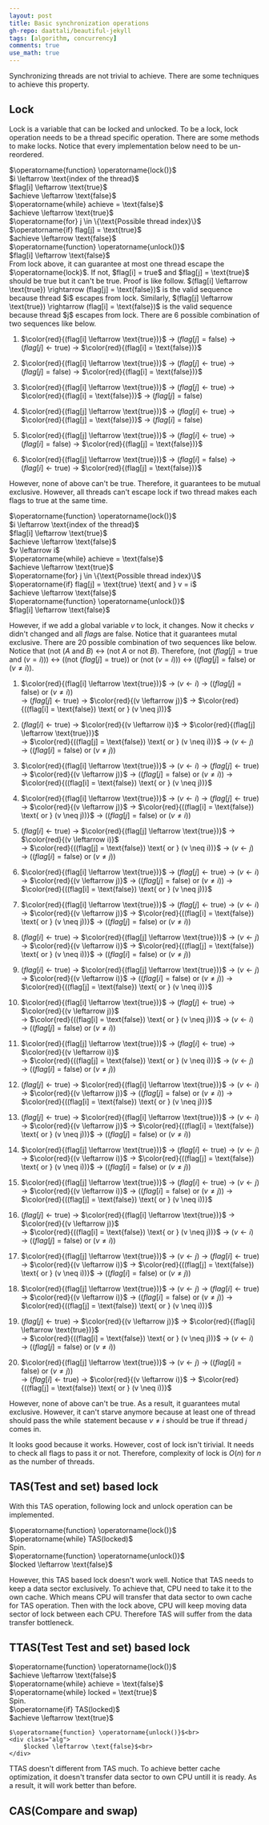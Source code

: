 ```yaml
---
layout: post
title: Basic synchronization operations
gh-repo: daattali/beautiful-jekyll
tags: [algorithm, concurrency]
comments: true
use_math: true
---
```


Synchronizing threads are not trivial to achieve.
There are some techniques to achieve this property.

## Lock
Lock is a variable that can be locked and unlocked.
To be a lock, lock operation needs to be a thread specific operation.
There are some methods to make locks.
Notice that every implementation below need to be un-reordered.

<div class="alg">
    $\operatorname{function} \operatorname{lock()}$<br>
    <div class="alg">
        $i \leftarrow \text{index of the thread}$<br>
        $flag[i] \leftarrow \text{true}$<br>
        $achieve \leftarrow \text{false}$<br>
        $\operatorname{while} achieve = \text{false}$<br>
        <div class="alg">
            $achieve \leftarrow \text{true}$<br>
            $\operatorname{for} j \in \{\text{Possible thread index}\}$<br>
            <div class="alg">
                $\operatorname{if} flag[j] = \text{true}$
                <div class="alg">
                    $achieve \leftarrow \text{false}$
                </div>
            </div>
        </div>
    </div>
    $\operatorname{function} \operatorname{unlock()}$<br>
    <div class="alg">
        $flag[i] \leftarrow \text{false}$<br>
    </div>
</div>
From lock above, it can guarantee at most one thread escape the $\operatorname{lock}$.
If not, $flag[i] = true$ and $flag[j] = \text{true}$ should be true but it can't be true.
Proof is like follow.
$(flag[i] \leftarrow \text{true}) \rightarrow (flag[j] = \text{false})$ is the valid sequence because thread $i$ escapes from lock.
Similarly, $(flag[j] \leftarrow \text{true}) \rightarrow (flag[i] = \text{false})$ is the valid sequence because thread $j$ escapes from lock.
There are 6 possible combination of two sequences like below.

1. $\color{red}{(flag[i] \leftarrow \text{true})}$ $\rightarrow$ 
$(flag[j] = \text{false})$ $\rightarrow$ 
$(flag[j] \leftarrow \text{true})$ $\rightarrow$ 
$\color{red}{(flag[i] = \text{false})}$

2. $\color{red}{(flag[i] \leftarrow \text{true})}$ $\rightarrow$ 
$(flag[j] \leftarrow \text{true})$ $\rightarrow$ 
$(flag[j] = \text{false})$ $\rightarrow$ 
$\color{red}{(flag[i] = \text{false})}$

3. $\color{red}{(flag[i] \leftarrow \text{true})}$ $\rightarrow$
$(flag[j] \leftarrow \text{true})$ $\rightarrow$ 
$\color{red}{(flag[i] = \text{false})}$ $\rightarrow$ 
$(flag[j] = \text{false})$

4. $\color{red}{(flag[j] \leftarrow \text{true})}$ $\rightarrow$ 
$(flag[i] \leftarrow \text{true})$ $\rightarrow$ 
$\color{red}{(flag[j] = \text{false})}$ $\rightarrow$ 
$(flag[i] = \text{false})$

5. $\color{red}{(flag[j] \leftarrow \text{true})}$ $\rightarrow$ 
$(flag[i] \leftarrow \text{true})$ $\rightarrow$ 
$(flag[i] = \text{false})$ $\rightarrow$ 
$\color{red}{(flag[j] = \text{false})}$

6. $\color{red}{(flag[j] \leftarrow \text{true})}$ $\rightarrow$ 
$(flag[i] = \text{false})$ $\rightarrow$ 
$(flag[i] \leftarrow \text{true})$ $\rightarrow$ 
$\color{red}{(flag[j] = \text{false})}$

However, none of above can't be true.
Therefore, it guarantees to be mutual exclusive.
However, all threads can't escape lock if two thread makes each flags to $\text{true}$ at the same time.

<div class="alg">
    $\operatorname{function} \operatorname{lock()}$<br>
    <div class="alg">
        $i \leftarrow \text{index of the thread}$<br>
        $flag[i] \leftarrow \text{true}$<br>
        $achieve \leftarrow \text{false}$<br>
        $v \leftarrow i$<br>
        $\operatorname{while} achieve = \text{false}$<br>
        <div class="alg">
            $achieve \leftarrow \text{true}$<br>
            $\operatorname{for} j \in \{\text{Possible thread index}\}$<br>
            <div class="alg">
                $\operatorname{if} flag[j] = \text{true} \text{ and } v = i$
                <div class="alg">
                    $achieve \leftarrow \text{false}$
                </div>
            </div>
        </div>
    </div>
    $\operatorname{function} \operatorname{unlock()}$<br>
    <div class="alg">
        $flag[i] \leftarrow \text{false}$<br>
    </div>
</div>

However, if we add a global variable $v$ to lock, it changes.
Now it checks $v$ didn't changed and all $flag$s are $\text{false}$.
Notice that it guarantees mutal exclusive.
There are 20 possible combination of two sequences like below.
Notice that $(\text{not } (A \text{ and } B)$ $\leftrightarrow$ $(\text{not } A \text{ or } \text{not } B)$.
Therefore, $(\text{not } (flag[j] = \text{true} \text{ and } (v = i)))$ $\leftrightarrow$
$((\text{not } (flag[j] = \text{true})) \text{ or } (\text{not } (v = i)))$ $\leftrightarrow$
$((flag[j] = \text{false}) \text{ or } (v \neq i))$.

1. $\color{red}{(flag[i] \leftarrow \text{true})}$ $\rightarrow$ 
$(v \leftarrow i)$ $\rightarrow$ 
$((flag[j] = \text{false}) \text{ or } (v \neq i))$<br> $\rightarrow$ 
$(flag[j] \leftarrow \text{true})$ $\rightarrow$ 
$\color{red}{(v \leftarrow j)}$ $\rightarrow$ 
$\color{red}{((flag[i] = \text{false}) \text{ or } (v \neq j))}$

2. $(flag[i] \leftarrow \text{true})$ $\rightarrow$ 
$\color{red}{(v \leftarrow i)}$ $\rightarrow$ 
$\color{red}{(flag[j] \leftarrow \text{true})}$<br> $\rightarrow$ 
$\color{red}{((flag[j] = \text{false}) \text{ or } (v \neq i))}$ $\rightarrow$ 
$(v \leftarrow j)$ $\rightarrow$ 
$((flag[i] = \text{false}) \text{ or } (v \neq j))$

3. $\color{red}{(flag[i] \leftarrow \text{true})}$ $\rightarrow$ 
$(v \leftarrow i)$ $\rightarrow$ 
$(flag[j] \leftarrow \text{true})$<br> $\rightarrow$ 
$\color{red}{(v \leftarrow j)}$ $\rightarrow$ 
$((flag[j] = \text{false}) \text{ or } (v \neq i))$ $\rightarrow$ 
$\color{red}{((flag[i] = \text{false}) \text{ or } (v \neq j))}$

4. $\color{red}{(flag[i] \leftarrow \text{true})}$ $\rightarrow$ 
$(v \leftarrow i)$ $\rightarrow$ 
$(flag[j] \leftarrow \text{true})$<br> $\rightarrow$ 
$\color{red}{(v \leftarrow j)}$ $\rightarrow$ 
$\color{red}{((flag[i] = \text{false}) \text{ or } (v \neq j))}$ $\rightarrow$ 
$((flag[j] = \text{false}) \text{ or } (v \neq i))$

5. $(flag[i] \leftarrow \text{true})$ $\rightarrow$ 
$\color{red}{(flag[j] \leftarrow \text{true})}$ $\rightarrow$ 
$\color{red}{(v \leftarrow i)}$<br> $\rightarrow$ 
$\color{red}{((flag[j] = \text{false}) \text{ or } (v \neq i))}$ $\rightarrow$ 
$(v \leftarrow j)$ $\rightarrow$ 
$((flag[i] = \text{false}) \text{ or } (v \neq j))$

6. $\color{red}{(flag[i] \leftarrow \text{true})}$ $\rightarrow$ 
$(flag[j] \leftarrow \text{true})$ $\rightarrow$ 
$(v \leftarrow i)$<br> $\rightarrow$ 
$\color{red}{(v \leftarrow j)}$ $\rightarrow$ 
$((flag[j] = \text{false}) \text{ or } (v \neq i))$ $\rightarrow$ 
$\color{red}{((flag[i] = \text{false}) \text{ or } (v \neq j))}$

7. $\color{red}{(flag[i] \leftarrow \text{true})}$ $\rightarrow$ 
$(flag[j] \leftarrow \text{true})$ $\rightarrow$ 
$(v \leftarrow i)$<br> $\rightarrow$ 
$\color{red}{(v \leftarrow j)}$ $\rightarrow$ 
$\color{red}{((flag[i] = \text{false}) \text{ or } (v \neq j))}$ $\rightarrow$ 
$((flag[j] = \text{false}) \text{ or } (v \neq i))$

8. $(flag[i] \leftarrow \text{true})$ $\rightarrow$ 
$\color{red}{(flag[j] \leftarrow \text{true})}$ $\rightarrow$ 
$(v \leftarrow j)$<br> $\rightarrow$ 
$\color{red}{(v \leftarrow i)}$ $\rightarrow$ 
$\color{red}{((flag[j] = \text{false}) \text{ or } (v \neq i))}$ $\rightarrow$ 
$((flag[i] = \text{false}) \text{ or } (v \neq j))$

9. $(flag[i] \leftarrow \text{true})$ $\rightarrow$ 
$\color{red}{(flag[j] \leftarrow \text{true})}$ $\rightarrow$ 
$(v \leftarrow j)$<br> $\rightarrow$ 
$\color{red}{(v \leftarrow i)}$ $\rightarrow$ 
$((flag[i] = \text{false}) \text{ or } (v \neq j))$ $\rightarrow$ 
$\color{red}{((flag[j] = \text{false}) \text{ or } (v \neq i))}$

10. $\color{red}{(flag[i] \leftarrow \text{true})}$ $\rightarrow$ 
$(flag[j] \leftarrow \text{true})$ $\rightarrow$ 
$\color{red}{(v \leftarrow j)}$<br> $\rightarrow$ 
$\color{red}{((flag[i] = \text{false}) \text{ or } (v \neq j))}$ $\rightarrow$ 
$(v \leftarrow i)$ $\rightarrow$ 
$((flag[j] = \text{false}) \text{ or } (v \neq i))$

11. $\color{red}{(flag[j] \leftarrow \text{true})}$ $\rightarrow$ 
$(flag[i] \leftarrow \text{true})$ $\rightarrow$ 
$\color{red}{(v \leftarrow i)}$<br> $\rightarrow$ 
$\color{red}{((flag[j] = \text{false}) \text{ or } (v \neq i))}$ $\rightarrow$ 
$(v \leftarrow j)$ $\rightarrow$ 
$((flag[i] = \text{false}) \text{ or } (v \neq j))$

12. $(flag[j] \leftarrow \text{true})$ $\rightarrow$ 
$\color{red}{(flag[i] \leftarrow \text{true})}$ $\rightarrow$ 
$(v \leftarrow i)$<br> $\rightarrow$ 
$\color{red}{(v \leftarrow j)}$ $\rightarrow$ 
$((flag[j] = \text{false}) \text{ or } (v \neq i))$ $\rightarrow$ 
$\color{red}{((flag[i] = \text{false}) \text{ or } (v \neq j))}$

13. $(flag[j] \leftarrow \text{true})$ $\rightarrow$ 
$\color{red}{(flag[i] \leftarrow \text{true})}$ $\rightarrow$ 
$(v \leftarrow i)$<br> $\rightarrow$ 
$\color{red}{(v \leftarrow j)}$ $\rightarrow$ 
$\color{red}{((flag[i] = \text{false}) \text{ or } (v \neq j))}$ $\rightarrow$ 
$((flag[j] = \text{false}) \text{ or } (v \neq i))$

14. $\color{red}{(flag[j] \leftarrow \text{true})}$ $\rightarrow$ 
$(flag[i] \leftarrow \text{true})$ $\rightarrow$ 
$(v \leftarrow j)$<br> $\rightarrow$ 
$\color{red}{(v \leftarrow i)}$ $\rightarrow$ 
$\color{red}{((flag[j] = \text{false}) \text{ or } (v \neq i))}$ $\rightarrow$ 
$((flag[i] = \text{false}) \text{ or } (v \neq j))$

15. $\color{red}{(flag[j] \leftarrow \text{true})}$ $\rightarrow$ 
$(flag[i] \leftarrow \text{true})$ $\rightarrow$ 
$(v \leftarrow j)$<br> $\rightarrow$ 
$\color{red}{(v \leftarrow i)}$ $\rightarrow$ 
$((flag[i] = \text{false}) \text{ or } (v \neq j))$ $\rightarrow$ 
$\color{red}{((flag[j] = \text{false}) \text{ or } (v \neq i))}$

16. $(flag[j] \leftarrow \text{true})$ $\rightarrow$ 
$\color{red}{(flag[i] \leftarrow \text{true})}$ $\rightarrow$ 
$\color{red}{(v \leftarrow j)}$<br> $\rightarrow$ 
$\color{red}{((flag[i] = \text{false}) \text{ or } (v \neq j))}$ $\rightarrow$ 
$(v \leftarrow i)$ $\rightarrow$ 
$((flag[j] = \text{false}) \text{ or } (v \neq i))$

17. $\color{red}{(flag[j] \leftarrow \text{true})}$ $\rightarrow$ 
$(v \leftarrow j)$ $\rightarrow$ 
$(flag[i] \leftarrow \text{true})$<br> $\rightarrow$ 
$\color{red}{(v \leftarrow i)}$ $\rightarrow$ 
$\color{red}{((flag[j] = \text{false}) \text{ or } (v \neq i))}$ $\rightarrow$ 
$((flag[i] = \text{false}) \text{ or } (v \neq j))$

18. $\color{red}{(flag[j] \leftarrow \text{true})}$ $\rightarrow$ 
$(v \leftarrow j)$ $\rightarrow$ 
$(flag[i] \leftarrow \text{true})$<br> $\rightarrow$ 
$\color{red}{(v \leftarrow i)}$ $\rightarrow$ 
$((flag[i] = \text{false}) \text{ or } (v \neq j))$ $\rightarrow$ 
$\color{red}{((flag[j] = \text{false}) \text{ or } (v \neq i))}$

19. $(flag[j] \leftarrow \text{true})$ $\rightarrow$ 
$\color{red}{(v \leftarrow j)}$ $\rightarrow$ 
$\color{red}{(flag[i] \leftarrow \text{true})}$<br> $\rightarrow$ 
$\color{red}{((flag[i] = \text{false}) \text{ or } (v \neq j))}$ $\rightarrow$ 
$(v \leftarrow i)$ $\rightarrow$ 
$((flag[j] = \text{false}) \text{ or } (v \neq i))$

20. $\color{red}{(flag[j] \leftarrow \text{true})}$ $\rightarrow$ 
$(v \leftarrow j)$ $\rightarrow$ 
$((flag[i] = \text{false}) \text{ or } (v \neq j))$<br> $\rightarrow$ 
$(flag[i] \leftarrow \text{true})$ $\rightarrow$ 
$\color{red}{(v \leftarrow i)}$ $\rightarrow$ 
$\color{red}{((flag[j] = \text{false}) \text{ or } (v \neq i))}$

However, none of above can't be true.
As a result, it guarantees mutal exclusive.
However, it can't starve anymore because at least one of thread should pass the $\operatorname{while}$ statement because $v \neq i$ should be true if thread $j$ comes in.

It looks good because it works.
However, cost of lock isn't tirivial.
It needs to check all flags to pass it or not.
Therefore, complexity of lock is $O(n)$ for $n$ as the number of threads. 

## TAS(Test and set) based lock

With this TAS operation, following lock and unlock operation can be implemented.

<div class="alg">
    $\operatorname{function} \operatorname{lock()}$<br>
    <div class="alg">
        $\operatorname{while} TAS(locked)$<br>
        <div class="alg">
            Spin.<br>
        </div>
    </div>
    $\operatorname{function} \operatorname{unlock()}$<br>
    <div class="alg">
        $locked \leftarrow \text{false}$<br>
    </div>
</div>

However, this TAS based lock doesn't work well.
Notice that TAS needs to keep a data sector exclusively.
To achieve that, CPU need to take it to the own cache.
Which means CPU will transfer that data sector to own cache for TAS operation.
Then with the lock above, CPU will keep moving data sector of lock between each CPU.
Therefore TAS will suffer from the data transfer bottleneck.

## TTAS(Test Test and set) based lock

<div class="alg">
    $\operatorname{function} \operatorname{lock()}$<br>
    <div class="alg">
        $achieve \leftarrow \text{false}$<br>
        $\operatorname{while} achieve = \text{false}$<br>
        <div class="alg">
            $\operatorname{while} locked = \text{true}$<br>
            <div class="alg">
                Spin.<br>
            </div>
            $\operatorname{if} TAS(locked)$<br>
            <div class="alg">
                $achieve \leftarrow \text{true}$
            </div>
        </div>
    </div>

    $\operatorname{function} \operatorname{unlock()}$<br>
    <div class="alg">
        $locked \leftarrow \text{false}$<br>
    </div>
</div>

TTAS doesn't different from TAS much.
To achieve better cache optimization, it doesn't transfer data sector to own CPU untill it is ready.
As a result, it will work better than before.

## CAS(Compare and swap)
